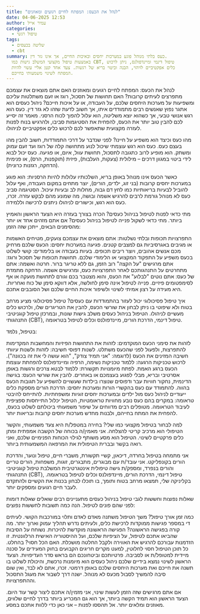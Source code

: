 ```yaml
---
title: "לנהל את הכעס: המפתח לחיים רגועים ומאוזנים"
date: 04-06-2025 12:53
author: עמיר אייל
categories:
  - טיפול רגשי
tags:
  - שליטה בכעסים
  - cbt
summary: כעס בלתי מנוהל פוגע במערכות יחסים ובאיכות החיים, אך אינו גזר דין.
  באמצעות טיפול מקצועי המשלב גישות כמו CBT, טיפול דינמי ומיינדפולנס, ניתן לרכוש
  כלים אפקטיביים לזיהוי, הבנה וביטוי בריא של רגשות. צעד אחד קטן אליי עשוי להיות
  המפתח לשינוי משמעותי בחייכם.
---
```

לנהל את הכעס: המפתח לחיים רגועים ומאוזנים
האם אתם מוצאים את עצמכם מתפרצים לעיתים קרובות? האם תחושות של תסכול, רוגז או זעם משתלטות עליכם ומשפיעות על מערכות היחסים שלכם, על העבודה, או על איכות חייכם? ניהול כעסים הוא אתגר נפוץ שאנשים רבים מתמודדים איתו, אך חשוב לדעת שזהו לא גזר דין. כעס הוא רגש אנושי טבעי, אך כשהוא יוצא משליטה, הוא עלול להפוך לכוח הרסני. מאמר זה יסייע לכם להבין טוב יותר את הכעס, להפחית את הסטיגמות סביבו, ולהרגיש בנוח לפנות לעזרה מקצועית שתאפשר לכם לרכוש כלים אפקטיביים לניהולו.

מהו כעס וכיצד הוא משפיע על חיינו?
לפני שנדבר על דרכי התמודדות, חשוב להבין מהו בעצם כעס. כעס הוא רגש עוצמתי שיכול לנוע מתחושה קלה של רוגז ועד זעם עמוק ומשתק. הוא מופיע לרוב כתגובה לתסכול, תחושת עוול, איום, או פגיעה. כעס יכול לבוא לידי ביטוי במגוון דרכים – מילולית (צעקות, העלבות), פיזית (תוקפנות, הרס), או פנימית (הדחקה, רגזנות כרונית).

כאשר הכעס אינו מנוהל באופן בריא, השלכותיו עלולות להיות הרסניות: הוא פוגע במערכות יחסים קרובות (בני זוג, ילדים, הורים), יוצר מתחים במקום העבודה, ואף עלול להוביל לבעיות בריאותיות כמו לחץ דם גבוה, מחלות לב ובעיות עיכול. הסטיגמה סביב כעס לא מנוהל גורמת לרבים להרגיש אשמה ובושה, מה שמונע מהם לבקש עזרה. זכרו, כעס הוא רגש, וכישורים לניהולו ניתנים לרכישה וללמידה.

מתי כדאי לפנות לטיפול בניהול כעסים?
הכרה בצורך בעזרה היא הצעד הראשון והאמיץ ביותר. מתי כדאי לשקול פנייה לטיפול בניהול כעסים? אם אתם מזהים אחד או יותר מהסימנים הבאים, ייתכן שזה הזמן:

התפרצויות תכופות ובלתי נשלטות: אתם מוצאים את עצמכם צועקים, מטיחים האשמות או מגיבים באגרסיביות גם למצבים קטנים.
פגיעה במערכות יחסים: הכעס שלכם מרחיק מכם אנשים אהובים, ויוצר ריבים תכופים.
בעיות בעבודה או בלימודים: קושי לשלוט בכעס משפיע על התפקוד המקצועי או הלימודי שלכם.
תחושות תכופות של תסכול ורוגז: אתם מרגישים "על הקצה" רוב הזמן, גם ללא טריגר ברור.
חרטה ואשמה: אתם מתחרטים על התנהגותכם לאחר התפרצויות כעס, ומרגישים אשמה.
הדחקה מתמדת של כעס: אתם נוטים "לבלוע" את הכעס, והוא מצטבר בכם וגורם לתחושת מועקה או אף לסימפטומים פיזיים.
פנייה לטיפול אינה סימן לחולשה, אלא דווקא סימן של כוח ואחריות. היא מעידה על רצון אמיתי לשינוי ולשיפור איכות החיים שלכם ושל הסובבים אתכם.

איך טיפול פסיכולוגי יכול לעזור בהתמודדות עם כעסים?
טיפול פסיכולוגי מציע מרחב בטוח ולא שיפוטי בו ניתן לבחון את שורשי הכעס, להבין את הטריגרים שלו, ולרכוש כלים מעשיים לניהולו. הטיפול בניהול כעסים משלב גישות שונות, ובמרכזן טיפול קוגניטיבי התנהגותי (CBT), טיפול דינמי, הדרכת הורים, מיינדפולנס וכלים לטיפול בטראומה.

בטיפול, נלמד:

לזהות את סימני הכעס המוקדמים: לזהות את התחושות הפיזיות והמחשבות המקדימות להתפרצות, ולפעול לפני שהכעס משתלט.
לשנות דפוסי חשיבה: לזהות ולשנות עיוותי חשיבה המזינים את הכעס (לדוגמה: "אני תמיד צודק", "הוא עושה לי את זה בכוונה").
לרכוש טכניקות הרגעה: ללמוד טכניקות נשימה, הרפיה ומיינדפולנס להפחתת עוצמת הכעס ברגע האמת.
לפתח מיומנויות תקשורת: ללמוד לבטא צרכים ורגשות באופן אסרטיבי ובריא, מבלי לפגוע בעצמכם או באחרים.
להבין את שורשי הכעס: בגישה הדינמית, נחקור חוויות עבר ודפוסים שנוצרו בילדות שעשויים להשפיע על תגובות הכעס בהווה.
להתמודד עם כעס בהקשרי הורות ומערכות יחסים: הדרכת הורים מספקת כלים ייעודיים לניהול כעס מול ילדים ובמערכות יחסים זוגיות ומשפחתיות.
להתייחס להיבטי טראומה: במקרים בהם כעס נובע מחוויות טראומטיות, הטיפול יכלול התייחסות ספציפית לעיבוד הטראומה.
מטופלים רבים מדווחים על שיפור משמעותי ביכולתם לשלוט בכעס, להפחית את המתח בחייהם, ולבנות מחדש מערכות יחסים קרובות ובריאות יותר.

למה לבחור בטיפול מקצועי כמו שלי?
בחירה במטפל/ת היא צעד משמעותי, והקשר הטיפולי הוא מרכיב קריטי להצלחה. אני מאמין/ה בכוחה של הקשבה אמפתית ומתן כלים פרקטיים לשינוי. הטיפול הוא מסע משותף לגילוי הכוחות הפנימיים שלכם, ואני רואה בקשר ובברית הטיפולית את המרפאה המשמעותית ביותר.

אני מתמחה בטיפול בחרדה, דיכאון, קשיי תקשורת, משברי חיים, טיפול ונוער, והדרכת הורים בקונפליקט. אני עובד/ת עם מבוגרים, מתבגרים, זוגות, משפחות, הורים טריים והורים בנפרד, ומספק/ת גישה טיפולית אינטגרטיבית המשלבת טיפול קוגניטיבי התנהגותי (CBT), טיפול דינמי, הדרכת הורים, מיינדפולנס וכלים לטיפול בטראומה. בקליניקה שלי, תמצאו מרחב בטוח ותומך, בו תוכלו לבחון בכנות את הקשיים ולהתקדם לעבר חיים רגועים ומספקים יותר.

שאלות נפוצות וחששות לגבי טיפול בניהול כעסים
מתעניינים רבים שואלים שאלות דומות לפני שהם פונים לטיפול. הנה כמה תשובות לחששות נפוצים:

כמה זמן אורך טיפול? משך הטיפול משתנה מאדם לאדם ותלוי במורכבות הקושי. לעיתים די במספר פגישות ממוקדות לרכישת כלים, ולעיתים נדרש תהליך עמוק וארוך יותר.
מה קורה בפגישה הראשונה? הפגישה הראשונה מוקדשת להיכרות. נשוחח על הסיבות שהביאו אתכם לטיפול, על הציפיות שלכם, ועל ההיסטוריה האישית הרלוונטית. זו הזדמנות עבורכם להרגיש את האווירה ולקבל החלטה מושכלת.
האם הכל חסוי? בהחלט. כל תוכן הטיפול חסוי לחלוטין, למעט מקרים חריגים הקבועים בחוק המעידים על סכנה מיידית למטופל/ת או לסביבה. פרטיותכם וביטחונכם הם בראש סדר העדיפויות.
הצעד הראשון לשינוי נמצא בידיים שלכם
ניהול כעסים הוא מיומנות נרכשת, והיכולת לשלוט בו תשנה את חייכם ואת מערכות היחסים שלכם באופן דרמטי. זכרו, אתם לא לבד, ואין שום סיבה להמשיך לסבול מכעס לא מנוהל. ישנה דרך לשבור את מעגל התסכול וההתפרצויות.

אם אתם מרגישים שזה הזמן לעשות שינוי, אני מזמין/ה אתכם ליצור קשר עוד היום. הצעד הראשון הוא תמיד הקשה ביותר, אך הוא גם המכריע ביותר בדרך לחיים שלווים, מאוזנים ומלאים יותר. אל תהססו לפנות – אני כאן כדי ללוות אתכם במסע.
